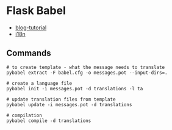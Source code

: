 # Flask Babel

- [blog-tutorial](https://medium.datadriveninvestor.com/translating-your-web-app-via-flask-babel-a1561376256c)
- [i18n](https://flask-user.readthedocs.io/en/v0.6/internationalization.html)

## Commands

```shell
# to create template - what the message needs to translate
pybabel extract -F babel.cfg -o messages.pot --input-dirs=.

# create a language file
pybabel init -i messages.pot -d translations -l ta

# update translation files from template
pybabel update -i messages.pot -d translations

# compilation
pybabel compile -d translations
```
